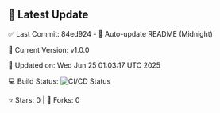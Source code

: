 ## 🚀 Latest Update

✅ Last Commit: 84ed924 - 🤖 Auto-update README (Midnight)

🌟 Current Version: v1.0.0

📅 Updated on: Wed Jun 25 01:03:17 UTC 2025

💻 Build Status: ![CI/CD Status](https://github.com/SaiAryan1784/wedding_frontend/actions/workflows/update-readme.yml/badge.svg)

⭐️ Stars: 0 | 🍴 Forks: 0
